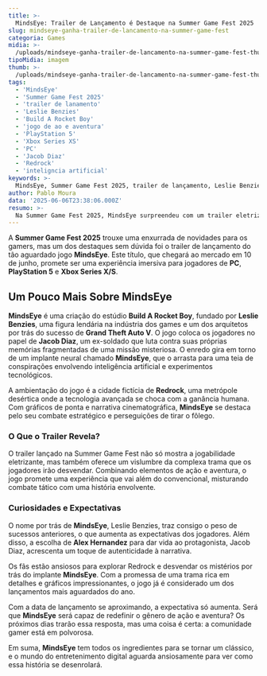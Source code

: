 ```yaml
---
title: >-
  MindsEye: Trailer de Lançamento é Destaque na Summer Game Fest 2025
slug: mindseye-ganha-trailer-de-lancamento-na-summer-game-fest
categoria: Games
midia: >-
  /uploads/mindseye-ganha-trailer-de-lancamento-na-summer-game-fest-thumb.jpg
tipoMidia: imagem
thumb: >-
  /uploads/mindseye-ganha-trailer-de-lancamento-na-summer-game-fest-thumb.jpg
tags:
  - 'MindsEye'
  - 'Summer Game Fest 2025'
  - 'trailer de lanamento'
  - 'Leslie Benzies'
  - 'Build A Rocket Boy'
  - 'jogo de ao e aventura'
  - 'PlayStation 5'
  - 'Xbox Series XS'
  - 'PC'
  - 'Jacob Diaz'
  - 'Redrock'
  - 'inteligncia artificial'
keywords: >-
  MindsEye, Summer Game Fest 2025, trailer de lançamento, Leslie Benzies, Build A Rocket Boy, jogo de ação e aventura, PlayStation 5, Xbox Series X/S, PC, Jacob Diaz, Redrock, inteligência artificial
author: Pablo Moura
data: '2025-06-06T23:38:06.000Z'
resumo: >-
  Na Summer Game Fest 2025, MindsEye surpreendeu com um trailer eletrizante, preparando os fãs para seu lançamento iminente. Descubra como este jogo promete redefinir o gênero de ação e aventura.
---
```


A **Summer Game Fest 2025** trouxe uma enxurrada de novidades para os gamers, mas um dos destaques sem dúvida foi o trailer de lançamento do tão aguardado jogo **MindsEye**. Este título, que chegará ao mercado em 10 de junho, promete ser uma experiência imersiva para jogadores de **PC**, **PlayStation 5** e **Xbox Series X/S**. 

## Um Pouco Mais Sobre MindsEye

**MindsEye** é uma criação do estúdio **Build A Rocket Boy**, fundado por **Leslie Benzies**, uma figura lendária na indústria dos games e um dos arquitetos por trás do sucesso de **Grand Theft Auto V**. O jogo coloca os jogadores no papel de **Jacob Diaz**, um ex-soldado que luta contra suas próprias memórias fragmentadas de uma missão misteriosa. O enredo gira em torno de um implante neural chamado **MindsEye**, que o arrasta para uma teia de conspirações envolvendo inteligência artificial e experimentos tecnológicos. 

A ambientação do jogo é a cidade fictícia de **Redrock**, uma metrópole desértica onde a tecnologia avançada se choca com a ganância humana. Com gráficos de ponta e narrativa cinematográfica, **MindsEye** se destaca pelo seu combate estratégico e perseguições de tirar o fôlego.

### O Que o Trailer Revela?

O trailer lançado na Summer Game Fest não só mostra a jogabilidade eletrizante, mas também oferece um vislumbre da complexa trama que os jogadores irão desvendar. Combinando elementos de ação e aventura, o jogo promete uma experiência que vai além do convencional, misturando combate tático com uma história envolvente.

### Curiosidades e Expectativas

O nome por trás de **MindsEye**, Leslie Benzies, traz consigo o peso de sucessos anteriores, o que aumenta as expectativas dos jogadores. Além disso, a escolha de **Alex Hernandez** para dar vida ao protagonista, Jacob Diaz, acrescenta um toque de autenticidade à narrativa.

Os fãs estão ansiosos para explorar Redrock e desvendar os mistérios por trás do implante **MindsEye**. Com a promessa de uma trama rica em detalhes e gráficos impressionantes, o jogo já é considerado um dos lançamentos mais aguardados do ano.

Com a data de lançamento se aproximando, a expectativa só aumenta. Será que **MindsEye** será capaz de redefinir o gênero de ação e aventura? Os próximos dias trarão essa resposta, mas uma coisa é certa: a comunidade gamer está em polvorosa.

Em suma, **MindsEye** tem todos os ingredientes para se tornar um clássico, e o mundo do entretenimento digital aguarda ansiosamente para ver como essa história se desenrolará.